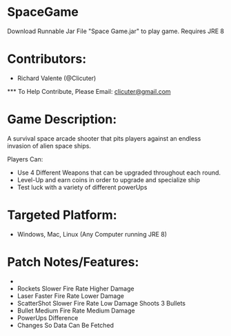 # SpaceGame
Download Runnable Jar File "Space Game.jar" to play game.
Requires JRE 8

# Contributors:

 - Richard Valente (@Clicuter)

*** To Help Contribute, Please Email: clicuter@gmail.com
# Game Description:

  A survival space arcade shooter that pits players against an endless invasion of alien space ships. 
  
  Players Can:
   - Use 4 Different Weapons that can be upgraded throughout each round.
   - Level-Up and earn coins in order to upgrade and specialize ship
   - Test luck with a variety of different powerUps
  
# Targeted Platform:

  - Windows, Mac, Linux (Any Computer running JRE 8)


# Patch Notes/Features:
  - 
  - Rockets Slower Fire Rate Higher Damage
  - Laser   Faster Fire Rate Lower Damage
  - ScatterShot Slower Fire Rate Low Damage Shoots 3 Bullets
  - Bullet Medium Fire Rate Medium Damage
  - PowerUps Difference
  - Changes So Data Can Be Fetched
